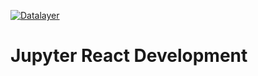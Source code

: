 [![Datalayer](https://assets.datalayer.design/datalayer-25.svg)](https://datalayer.io)

# Jupyter React Development
